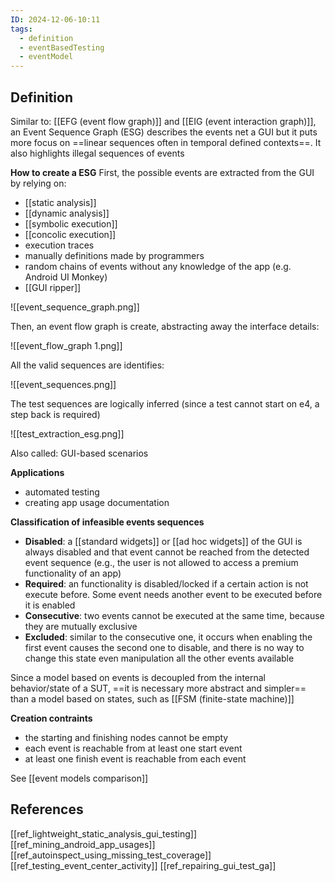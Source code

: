 ```yaml
---
ID: 2024-12-06-10:11
tags:
  - definition
  - eventBasedTesting
  - eventModel
---
```

## Definition

Similar to:  [[EFG (event flow graph)]] and [[EIG (event interaction graph)]], an Event Sequence Graph (ESG) describes the events net a GUI but it puts more focus on ==linear sequences often in temporal defined contexts==. It also highlights illegal sequences of events 

**How to create a ESG**
First, the possible events are extracted from the GUI by relying on:
- [[static analysis]]
- [[dynamic analysis]]
- [[symbolic execution]]
- [[concolic execution]]
- execution traces
- manually definitions made by programmers
- random chains of events without any knowledge of the app (e.g. Android UI Monkey)
- [[GUI ripper]]

![[event_sequence_graph.png]]

Then, an event flow graph is create, abstracting away the interface details:

![[event_flow_graph 1.png]]

All the valid sequences are identifies:

![[event_sequences.png]]

The test sequences are logically inferred (since a test cannot start on e4, a step back is required)

![[test_extraction_esg.png]]

Also called: GUI-based scenarios

**Applications**
- automated testing
- creating app usage documentation

**Classification of infeasible events sequences**
- **Disabled**: a [[standard widgets]] or [[ad hoc widgets]] of the GUI is always disabled and that event cannot be reached from the detected event sequence (e.g., the user is not allowed to access a premium functionality of an app)
- **Required**: an functionality is disabled/locked if a certain action is not execute before. Some event needs another event to be executed before it is enabled
- **Consecutive**: two events cannot be executed at the same time, because they are mutually exclusive
- **Excluded**: similar to the consecutive one, it occurs when enabling the first event causes the second one to disable, and there is no way to change this state even manipulation all the other events available

Since a model based on events is decoupled from the internal behavior/state of a SUT, ==it is necessary more abstract and simpler== than a model based on states, such as [[FSM (finite-state machine)]]

**Creation contraints**
- the starting and finishing nodes cannot be empty
- each event is reachable from at least one start event
- at least one finish event is reachable from each event

See [[event models comparison]]
## References
[[ref_lightweight_static_analysis_gui_testing]]
[[ref_mining_android_app_usages]]
[[ref_autoinspect_using_missing_test_coverage]]
[[ref_testing_event_center_activity]]
[[ref_repairing_gui_test_ga]]
